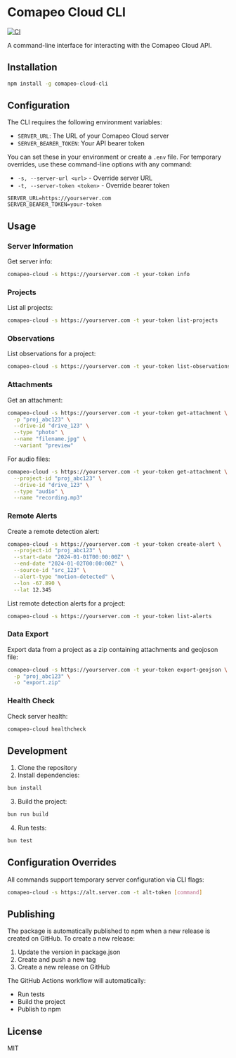# Comapeo Cloud CLI

[![CI](https://github.com/digidem/comapeo-cloud-cli/actions/workflows/ci.yml/badge.svg)](https://github.com/digidem/comapeo-cloud-cli/actions/workflows/ci.yml)

A command-line interface for interacting with the Comapeo Cloud API.

## Installation

```bash
npm install -g comapeo-cloud-cli
```

## Configuration

The CLI requires the following environment variables:

- `SERVER_URL`: The URL of your Comapeo Cloud server
- `SERVER_BEARER_TOKEN`: Your API bearer token

You can set these in your environment or create a `.env` file. For temporary overrides, use these command-line options with any command:

- `-s, --server-url <url>` - Override server URL
- `-t, --server-token <token>` - Override bearer token

```env
SERVER_URL=https://yourserver.com
SERVER_BEARER_TOKEN=your-token
```

## Usage

### Server Information

Get server info:

```bash
comapeo-cloud -s https://yourserver.com -t your-token info
```

### Projects

List all projects:

```bash
comapeo-cloud -s https://yourserver.com -t your-token list-projects
```

### Observations

List observations for a project:

```bash
comapeo-cloud -s https://yourserver.com -t your-token list-observations -p "proj_abc123"
```

### Attachments

Get an attachment:

```bash
comapeo-cloud -s https://yourserver.com -t your-token get-attachment \
  -p "proj_abc123" \
  --drive-id "drive_123" \
  --type "photo" \
  --name "filename.jpg" \
  --variant "preview"
```

For audio files:

```bash
comapeo-cloud -s https://yourserver.com -t your-token get-attachment \
  --project-id "proj_abc123" \
  --drive-id "drive_123" \
  --type "audio" \
  --name "recording.mp3"
```

### Remote Alerts

Create a remote detection alert:

```bash
comapeo-cloud -s https://yourserver.com -t your-token create-alert \
  --project-id "proj_abc123" \
  --start-date "2024-01-01T00:00:00Z" \
  --end-date "2024-01-02T00:00:00Z" \
  --source-id "src_123" \
  --alert-type "motion-detected" \
  --lon -67.890 \
  --lat 12.345
```

List remote detection alerts for a project:

```bash
comapeo-cloud -s https://yourserver.com -t your-token list-alerts
```

### Data Export

Export data from a project as a zip containing attachments and geojoson file:

```bash
comapeo-cloud -s https://yourserver.com -t your-token export-geojson \
  -p "proj_abc123" \
  -o "export.zip"
```

### Health Check

Check server health:

```bash
comapeo-cloud healthcheck
```

## Development

1. Clone the repository
2. Install dependencies:

```bash
bun install
```

3. Build the project:

```bash
bun run build
```

4. Run tests:

```bash
bun test
```

## Configuration Overrides

All commands support temporary server configuration via CLI flags:

```bash
comapeo-cloud -s https://alt.server.com -t alt-token [command]
```

## Publishing

The package is automatically published to npm when a new release is created on GitHub. To create a new release:

1. Update the version in package.json
2. Create and push a new tag
3. Create a new release on GitHub

The GitHub Actions workflow will automatically:

- Run tests
- Build the project
- Publish to npm

## License

MIT
